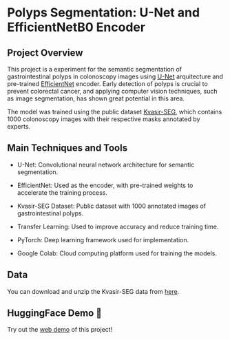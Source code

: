 # Polyps Segmentation: U-Net and EfficientNetB0 Encoder

## Project Overview
This project is a experiment for the semantic segmentation of gastrointestinal polyps in colonoscopy images using [U-Net](https://arxiv.org/abs/1505.04597) arquitecture and pre-trained [EfficientNet](https://arxiv.org/abs/1905.11946) encoder. Early detection of polyps is crucial to prevent colorectal cancer, and applying computer vision techniques, such as image segmentation, has shown great potential in this area.

The model was trained using the public dataset [Kvasir-SEG](https://arxiv.org/abs/1911.07069), which contains 1000 colonoscopy images with their respective masks annotated by experts.

## Main Techniques and Tools
- U-Net: Convolutional neural network architecture for semantic segmentation.

- EfficientNet: Used as the encoder, with pre-trained weights to accelerate the training process.

- Kvasir-SEG Dataset: Public dataset with 1000 annotated images of gastrointestinal polyps.

- Transfer Learning: Used to improve accuracy and reduce training time.

- PyTorch: Deep learning framework used for implementation.

- Google Colab: Cloud computing platform used for training the models.

## Data
You can download and unzip the Kvasir-SEG data from [here](https://github.com/joliveiraas/kvasir-seg).

## HuggingFace Demo 🤗
Try out the [web demo](https://huggingface.co/spaces/joliveiraas/kvasir_polyp_seg) of this project! 
